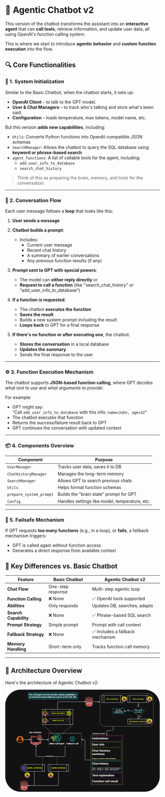 # 🧠 Agentic Chatbot v2

This version of the chatbot transforms the assistant into an **interactive agent** that can **call tools**, retrieve information, and update user data, all using OpenAI's function calling system.

This is where we start to introduce **agentic behavior** and **custom function execution** into the flow.

## 🔍 Core Functionalities

### 🔧 1. **System Initialization**

Similar to the Basic Chatbot, when the chatbot starts, it sets up:
- **OpenAI Client** – to talk to the GPT model.
- **User & Chat Managers** – to track who's talking and store what's been said.
- **Configuration** – loads temperature, max tokens, model name, etc.

But this version **adds new capabilities**, including:

- `Utils`: Converts Python functions into OpenAI-compatible JSON schemas
- `SearchManager`: Allows the chatbot to query the SQL database using **keyword or phrase-based search**
- `agent_functions`: A list of callable tools for the agent, including:
  - `add_user_info_to_database`
  - `search_chat_history`

> Think of this as preparing the brain, memory, and tools for the conversation.

---

### 💬 2. **Conversation Flow**

Each user message follows a **loop** that looks like this:

1. **User sends a message**  
2. **Chatbot builds a prompt**:
   - Includes:
     - Current user message
     - Recent chat history
     - A summary of earlier conversations
     - Any previous function results (if any)

3. **Prompt sent to GPT with special powers**:
   - The model can **either reply directly** or
   - **Request to call a function** (like "search_chat_history" or "add_user_info_to_database")

4. **If a function is requested**:
   - The chatbot **executes the function**
   - **Saves the result**
   - Builds a new system prompt including the result
   - **Loops back** to GPT for a final response

5. **If there's no function or after executing one**, the chatbot:
   - **Stores the conversation** in a local database
   - **Updates the summary**
   - Sends the final response to the user

---

### ⚙️ 3. **Function Execution Mechanism**

The chatbot supports **JSON-based function calling**, where GPT decides *what tool to use* and *what arguments to provide*:

For example:
- GPT might say:  
  “Call `add_user_info_to_database` with this info: `name=John, age=32`”
- The chatbot executes that function
- Returns the success/failure result back to GPT
- GPT continues the conversation with updated context

---

### 📦 4. **Components Overview**

| Component | Purpose |
|----------|---------|
| `UserManager` | Tracks user data, saves it to DB |
| `ChatHistoryManager` | Manages the long-term memory |
| `SearchManager` | Allows GPT to search previous chats |
| `Utils` | Helps format function schemas |
| `prepare_system_prompt` | Builds the "brain state" prompt for GPT |
| `Config` | Handles settings like model, temperature, etc. |

---

### 🔁 5. **Failsafe Mechanism**

If GPT requests **too many functions** (e.g., in a loop), or **fails**, a fallback mechanism triggers:
- GPT is called again without function access
- Generates a direct response from available context


## 🔄 Key Differences vs. Basic Chatbot

| Feature | **Basic Chatbot** | **Agentic Chatbot v2** |
|--------|-------------------|-------------------------|
| **Chat Flow** | One-step response | Multi-step agentic loop |
| **Function Calling** | ❌ None | ✅ OpenAI tools supported |
| **Abilities** | Only responds | Updates DB, searches, adapts |
| **Search Capability** | ❌ None | ✅ Phrase-based SQL search |
| **Prompt Strategy** | Simple prompt | Prompt with call context |
| **Fallback Strategy** | ❌ None | ✅ Includes a fallback mechanism|
| **Memory Handling** | Short-term only | Tracks function call memory |

---

## 🧾 Architecture Overview

Here's the architecture of Agentic Chatbot v2:

![Agentic Chatbot v2 Schema](../images/chatbot_agentic_v2.png)
